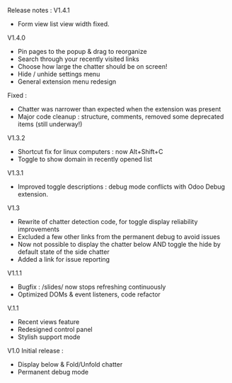 Release notes :
V1.4.1 
- Form view list view width fixed. 

V1.4.0
- Pin pages to the popup & drag to reorganize
- Search through your recently visited links 
- Choose how large the chatter should be on screen! 
- Hide / unhide settings menu
- General extension menu redesign

Fixed : 
- Chatter was narrower than expected when the extension was present
- Major code cleanup : structure, comments, removed some deprecated items (still underway!)

V1.3.2
- Shortcut fix for linux computers : now Alt+Shift+C
- Toggle to show domain in recently opened list
 
V1.3.1 
- Improved toggle descriptions : debug mode conflicts with Odoo Debug extension. 

V1.3
- Rewrite of chatter detection code, for toggle display reliability improvements
- Excluded a few other links from the permanent debug to avoid issues
- Now not possible to display the chatter below AND toggle the hide by default state of the side chatter
- Added a link for issue reporting

V1.1.1
- Bugfix : /slides/ now stops refreshing continuously
- Optimized DOMs & event listeners, code refactor

V.1.1 
- Recent views feature
- Redesigned control panel
- Stylish support mode

V1.0 Initial release : 
- Display below & Fold/Unfold chatter
- Permanent debug mode